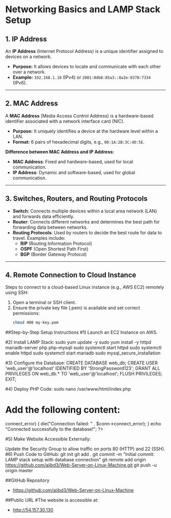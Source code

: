 # Networking Basics and LAMP Stack Setup

## 1. IP Address
An **IP Address** (Internet Protocol Address) is a unique identifier assigned to devices on a network.  
- **Purpose:** It allows devices to locate and communicate with each other over a network.  
- **Example:** `192.168.1.10` (IPv4) or `2001:0db8:85a3::8a2e:0370:7334` (IPv6).

---

## 2. MAC Address
A **MAC Address** (Media Access Control Address) is a hardware-based identifier associated with a network interface card (NIC).  
- **Purpose:** It uniquely identifies a device at the hardware level within a LAN.  
- **Format:** 6 pairs of hexadecimal digits, e.g., `00:1A:2B:3C:4D:5E`.

**Difference between MAC Address and IP Address:**
- **MAC Address**: Fixed and hardware-based, used for local communication.  
- **IP Address**: Dynamic and software-based, used for global communication.

---

## 3. Switches, Routers, and Routing Protocols
- **Switch**: Connects multiple devices within a local area network (LAN) and forwards data efficiently.  
- **Router**: Connects different networks and determines the best path for forwarding data between networks.  
- **Routing Protocols**: Used by routers to decide the best route for data to travel. Examples include:
  - **RIP** (Routing Information Protocol)
  - **OSPF** (Open Shortest Path First)
  - **BGP** (Border Gateway Protocol)

---

## 4. Remote Connection to Cloud Instance
Steps to connect to a cloud-based Linux instance (e.g., AWS EC2) remotely using SSH:

1. Open a terminal or SSH client.
2. Ensure the private key file (.pem) is available and set correct permissions:
   ```bash
   chmod 400 my-key.pem


##Step-by-Step Setup Instructions
#1) Launch an EC2 Instance on AWS.

#2) Install LAMP Stack:
sudo yum update -y
sudo yum install -y httpd mariadb-server php php-mysqli
sudo systemctl start httpd
sudo systemctl enable httpd
sudo systemctl start mariadb
sudo mysql_secure_installation


#3) Configure the Database:
CREATE DATABASE web_db;
CREATE USER 'web_user'@'localhost' IDENTIFIED BY 'StrongPassword123';
GRANT ALL PRIVILEGES ON web_db.* TO 'web_user'@'localhost';
FLUSH PRIVILEGES;
EXIT;


#4) Deploy PHP Code:
sudo nano /var/www/html/index.php

# Add the following content:
<?php
$servername = "localhost";
$username = "web_user";
$password = "StrongPassword123";
$dbname = "web_db";

$conn = new mysqli($servername, $username, $password, $dbname);

if ($conn->connect_error) {
    die("Connection failed: " . $conn->connect_error);
}
echo "Connected successfully to the database!";
?>


#5) Make Website Accessible Externally:

Update the Security Group to allow traffic on ports 80 (HTTP) and 22 (SSH).
#6) Push Code to GitHub:
git init
git add .
git commit -m "Initial commit: LAMP stack setup with database connection"
git remote add origin https://github.com/aiibd3/Web-Server-on-Linux-Machine.git
git push -u origin master

##GitHub Repository
- https://github.com/aiibd3/Web-Server-on-Linux-Machine


##Public URL
#The website is accessible at:
- http://54.157.30.130


